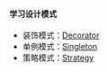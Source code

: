 #### 学习设计模式
 - 装饰模式：[Decorator](Decorator)
 - 单例模式：[Singleton](Singleton)
 - 策略模式：[Strategy](Strategy)